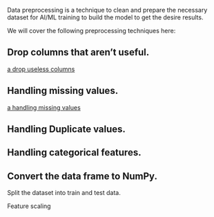 Data preprocessing is a technique to clean and prepare the necessary dataset for AI/ML training to build the model to get the desire results.

We will cover the following preprocessing techniques here:

## Drop columns that aren’t useful.
[a drop useless columns](python_drop_useless_columns.py)


## Handling missing values.
[a handling missing values](python_handling_missing_values.py)

## Handling Duplicate values.

## Handling categorical features.

## Convert the data frame to NumPy.

Split the dataset into train and test data.

Feature scaling